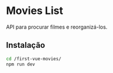 # Movies List

API para procurar filmes e reorganizá-los.

## Instalação 
```sh
cd /first-vue-movies/
npm run dev
```
